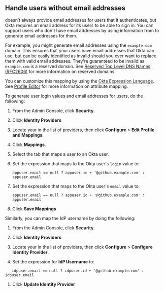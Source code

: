 ## Handle users without email addresses

<StackSelector snippet="idp" noSelector inline /> doesn’t always provide email addresses for users that it authenticates, but Okta requires an email address for its users to be able to sign in. You can support users who don't have email addresses by using information from <StackSelector snippet="idp" noSelector inline /> to generate email addresses for them.

For example, you might generate email addresses using the `example.com` domain. This ensures that your <StackSelector snippet="idp" noSelector inline /> users have email addresses that Okta can use, but can be easily identified as invalid should you ever want to replace them with valid email addresses. They're guaranteed to be invalid as `example.com` is a reserved domain. See [Reserved Top Level DNS Names (RFC2606)](https://datatracker.ietf.org/doc/html/rfc2606) for more information on reserved domains.

You can customize this mapping by using the [Okta Expression Language](/docs/reference/okta-expression-language/). See [Profile Editor](https://help.okta.com/en/prod/okta_help_CSH.htm#ext_app_map) for more information on attribute mapping.

To generate user login values and email addresses for <StackSelector snippet="idp" noSelector inline /> users, do the following:

1. From the Admin Console, click **Security**.

1. Click **Identity Providers**.

1. Locate your <StackSelector snippet="idp" noSelector inline /> in the list of providers, then click **Configure** > **Edit Profile and Mappings**.

1. Click **Mappings**.

1. Select the tab that maps a <StackSelector snippet="idp" noSelector inline /> user to an Okta user.

1. Set the expression that maps to the Okta user's `login` value to:
   ```
   appuser.email == null ? appuser.id + '@github.example.com' : appuser.email
   ```

1. Set the expression that maps to the Okta user's `email` value to:
   ```
   appuser.email == null ? appuser.id + '@github.example.com' : appuser.email
   ```

1. Click **Save Mappings**

Similarly, you can map the IdP username by doing the following:

1. From the Admin Console, click **Security**.

1. Click **Identity Providers**.

1. Locate your <StackSelector snippet="idp" noSelector inline /> in the list of providers, then click **Configure** > **Configure Identity Provider**.

1. Set the expression for **IdP Username** to: 
```
   idpuser.email == null ? idpuser.id + '@github.example.com' : idpuser.email
```

1. Click **Update Identity Provider**
